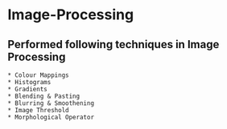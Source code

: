 # Image-Processing

## Performed following techniques in Image Processing

    * Colour Mappings
    * Histograms
    * Gradients
    * Blending & Pasting
    * Blurring & Smoothening
    * Image Threshold
    * Morphological Operator
